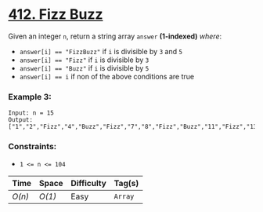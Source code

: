 # [412. Fizz Buzz](https://leetcode.com/problems/fizz-buzz/)

Given an integer `n`, return a string array `answer` **(1-indexed)** _where_:

- `answer[i] == "FizzBuzz"` if `i` is divisible by `3` and `5`
- `answer[i] == "Fizz"` if `i` is divisible by `3`
- `answer[i] == "Buzz"` if `i` is divisible by `5`
- `answer[i] == i` if non of the above conditions are true

### Example 3:

```
Input: n = 15
Output: ["1","2","Fizz","4","Buzz","Fizz","7","8","Fizz","Buzz","11","Fizz","13","14","FizzBuzz"]
```

### Constraints:

- `1 <= n <= 104`

| Time   | Space  | Difficulty | Tag(s)  |
| ------ | ------ | ---------- | ------- |
| _O(n)_ | _O(1)_ | Easy       | `Array` |
